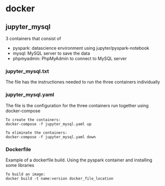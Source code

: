 # docker

## jupyter_mysql
3 containers that consist of
- pyspark: datascience environment using jupyter/pyspark-notebook
- mysql: MySQL server to save the data
- phpmyadmin: PhpMyAdmin to connect to MySQL server

### jupyter_mysql.txt

The file has the instructiones needed to run the three containers individually

### jupyter_mysql.yaml

The file is the configuration for the three containers run together using docker-compose


```
To create the containers:
docker-compose -f jupyter_mysql.yaml up

To eliminate the containers:
docker-compose -f jupyter_mysql.yaml down
```

### Dockerfile

Example of a dockerfile build. Using the pyspark container and installing some libraries

```
To build an image:
docker build -t name:version docker_file_location
```
